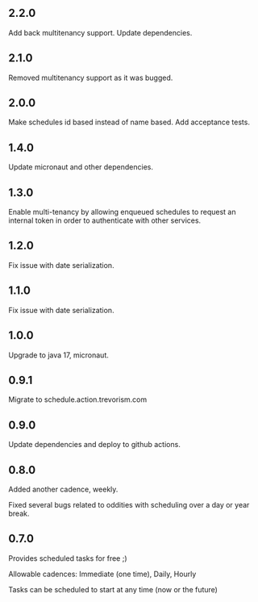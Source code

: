## 2.2.0

Add back multitenancy support. Update dependencies.

## 2.1.0

Removed multitenancy support as it was bugged.

## 2.0.0

Make schedules id based instead of name based. Add acceptance tests.

## 1.4.0

Update micronaut and other dependencies.

## 1.3.0

Enable multi-tenancy by allowing enqueued schedules 
to request an internal token in order to authenticate with other services.

## 1.2.0

Fix issue with date serialization.

## 1.1.0

Fix issue with date serialization.

## 1.0.0

Upgrade to java 17, micronaut.

## 0.9.1

Migrate to schedule.action.trevorism.com
 
## 0.9.0

Update dependencies and deploy to github actions.

## 0.8.0

Added another cadence, weekly.

Fixed several bugs related to oddities with scheduling over a day or year break.

## 0.7.0

Provides scheduled tasks for free ;)

Allowable cadences:  Immediate (one time), Daily, Hourly

Tasks can be scheduled to start at any time (now or the future)
